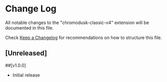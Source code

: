 # Change Log

All notable changes to the "chromodusk-classic-v4" extension will be documented in this file.

Check [Keep a Changelog](http://keepachangelog.com/) for recommendations on how to structure this file.

## [Unreleased]


##[v1.0.0]

- Initial release
